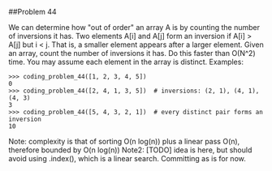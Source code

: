 ##Problem 44

We can determine how "out of order" an array A is by counting the number of inversions it has. Two elements A[i]
and A[j] form an inversion if A[i] > A[j] but i < j. That is, a smaller element appears after a larger element.
Given an array, count the number of inversions it has. Do this faster than O(N^2) time.
You may assume each element in the array is distinct.
Examples:

    >>> coding_problem_44([1, 2, 3, 4, 5])
    0
    >>> coding_problem_44([2, 4, 1, 3, 5])  # inversions: (2, 1), (4, 1), (4, 3)
    3
    >>> coding_problem_44([5, 4, 3, 2, 1])  # every distinct pair forms an inversion
    10

Note: complexity is that of sorting O(n log(n)) plus a linear pass O(n), therefore bounded by O(n log(n))
Note2: [TODO] idea is here, but should avoid using .index(), which is a linear search. Committing as is for now.